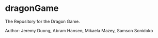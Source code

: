 # dragonGame
The Repository for the Dragon Game.

Author:
Jeremy Duong,
Abram Hansen,
Mikaela Mazey,
Samson Sonidoko
